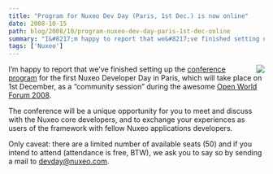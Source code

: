 ```yaml
---
title: "Program for Nuxeo Dev Day (Paris, 1st Dec.) is now online"
date: 2008-10-15
path: blog/2008/10/program-nuxeo-dev-day-paris-1st-dec-online
summary: "I&#8217;m happy to report that we&#8217;ve finished setting up the conference program for the first Nuxeo Developer Day in Paris, which will take place on 1st December, as a &#8220;community session&#8221; during the awesome Open World Forum 2008."
tags: ['Nuxeo']
---
```


<div style="float:right;padding-left:6px;">
<img src="http://www.nuxeo.com/static/photos/fml/logo_en.jpg" align="top"></div>

I&#8217;m happy to report that we&#8217;ve finished setting up the <a href="http://www.nuxeo.com/en/events/first-nuxeo-developer/">conference program</a> for the first Nuxeo Developer Day in Paris, which will take place on 1st December, as a &#8220;community session&#8221; during the awesome <a href="http://www.openworldforum.org/">Open World Forum 2008</a>.
  
The conference will be a unique opportunity for you to meet and discuss with the Nuxeo core developers, and to exchange your experiences as users of the framework with fellow Nuxeo applications developers.

Only caveat: there are a limited number of available seats (50) and if you intend to attend (attendance is free, BTW), we ask you to say so by sending a mail to devday@nuxeo.com.

